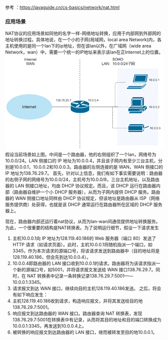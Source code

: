 参考 ：https://javaguide.cn/cs-basics/network/nat.html
### 应用场景
 NAT协议的应用场景如同他的名字一样-网络地址转换，应用于内部网到外部网的地址转换过程。具体地说，在一个小的子网(局域网，local area Network)内，各主机使用的是同一个lan下的ip地址，但在该lan以外，在广域网（wide area Network，wan）中，需要一个统一的IP地址来表示该lan在正Internet上的位置。
 ![](../../images/Pasted%20image%2020240122172251.png)
 假设当前场景如上图。中间是一个路由器，他的右侧组织了一个lan，网络号为10.0.0/24。LAN 侧接口的 IP 地址为10.0.0.4，并且该子网内有至少三台主机，分别是10.0.0.1，10.0.0.2和10.0.0.3。路由器的左侧连接的是 WAN，WAN 侧接口的 IP 地址为138.76.29.7。
 首先，针对以上信息，我们有如下事实需要说明：路由器的右侧子网的网络号为10.0.0/24，主机号为10.0.0/8，三台主机地址，以及路由器的 LAN 侧接口地址，均由 DHCP 协议规定。而且，该 DHCP 运行在路由器内部（路由器自维护一个小 DHCP 服务器），从而为子网内提供 DHCP 服务。路由器的 WAN 侧接口地址同样由 DHCP 协议规定，但该地址是路由器从 ISP（网络服务提供商）处获得，也就是该 DHCP 通常运行在路由器所在区域的 DHCP 服务器上。

现在，路由器内部还运行着nat协议，从而为lan-wan间通信提供地址转换服务。为此，一个很重要的结构是NAT转换表。为了说明运行细节，假设一下请求发生
1. 主机10.0.0.1向 IP 地址为128.119.40.186的 Web 服务器（端口 80）发送了 HTTP 请求（如请求页面）。此时，主机10.0.0.1将随机指派一个端口，如3345，作为本次请求的源端口号，将该请求发送到路由器中（目的地址将是128.119.40.186，但会先到达10.0.0.4）。
2. 10.0.0.4即路由器的 LAN 接口收到10.0.0.1的请求。路由器将为该请求指派一个新的源端口号，如5001，并将请求报文发送给 WAN 接口138.76.29.7。同时，在 NAT 转换表中记录一条转换记录138.76.29.7:5001——10.0.0.1:3345。
3. 请求报文到达 WAN 接口，继续向目的主机128.119.40.186发送。
之后，将会有如下响应发生：
1. 主机128.119.40.186收到请求，构造响应报文，并将其发送给目的地138.76.29.7:5001。
2. 响应报文到达路由器的 WAN 接口。路由器查询 NAT 转换表，发现138.76.29.7:5001在转换表中有记录，从而将其目的地址和目的端口转换成为10.0.0.1:3345，再发送到10.0.0.4上。
3. 被转换的响应报文到达路由器的 LAN 接口，继而被转发至目的地10.0.0.1。
